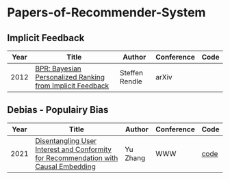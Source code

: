 # Papers-of-Recommender-System

## Implicit Feedback
| Year | Title | Author| Conference | Code|
| ---- | ---- | ----|---|---|
|2012| [BPR: Bayesian Personalized Ranking from Implicit Feedback](https://arxiv.org/ftp/arxiv/papers/1205/1205.2618.pdf) | Steffen Rendle | arXiv | | 


## Debias - Populairy Bias
| Year | Title | Author| Conference |Code|
| ---- | ---- | ----| ----|----|
|2021|[Disentangling User Interest and Conformity for Recommendation with Causal Embedding](https://arxiv.org/pdf/2006.11011.pdf)| Yu Zhang | WWW | [code](https://github.com/tsinghua-fib-lab/DICE) |
